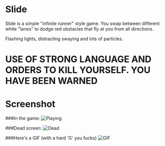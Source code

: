 Slide
========

Slide is a simple "infinite runner" style game.
You swap between different white "lanes" to dodge red obstacles that fly at you
from all directions.

Flashing lights, distracting swaying and lots of particles.

USE OF STRONG LANGUAGE AND ORDERS TO KILL YOURSELF. YOU HAVE BEEN WARNED
===

Screenshot
========
###In the game:
![Playing](http://i.imgur.com/Q593Rx6.png)

###Dead screen:
![Dead](http://i.imgur.com/kYvh0QR.png)

###Here's a GIF (with a hard 'G' you fucks)
![GIF](http://i.imgur.com/Viv9f3R.gif)